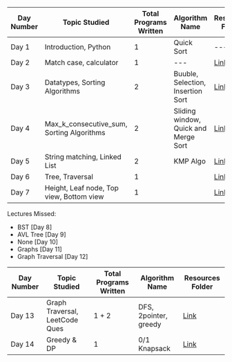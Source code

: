 | Day Number | Topic Studied          | Total Programs Written | Algorithm Name |   Resources Folder  |
|------------|------------------------|------------------------|----------------|---------------------|
| Day 1      | Introduction, Python   | 1                      | Quick Sort     | --- |
| Day 2      | Match case, calculator | 1                      | --- | [Link](./Day%202/)  |
| Day 3      | Datatypes, Sorting Algorithms | 2               | Buuble, Selection, Insertion Sort | [Link](./Day%203/) |
| Day 4      | Max_k_consecutive_sum, Sorting Algorithms | 2   | Sliding window, Quick and Merge Sort | [Link](./Day%204/) |
| Day 5      | String matching, Linked List | 2                | KMP Algo       | [Link](./Day%205/)  |
| Day 6      | Tree, Traversal | 1                    |  | [Link](./Day%206/) |
| Day 7      | Height, Leaf node, Top view, Bottom view | 1                    |  | [Link](./Day%207/) |

  
Lectures Missed:  
- BST [Day 8]
- AVL Tree [Day 9]
- None [Day 10]
- Graphs [Day 11]
- Graph Traversal [Day 12]

| Day Number | Topic Studied          | Total Programs Written | Algorithm Name |   Resources Folder  |
|------------|------------------------|------------------------|----------------|---------------------|
| Day 13     | Graph Traversal, LeetCode Ques   | 1 + 2                       | DFS, 2pointer, greedy     | [Link](./Day%213/) |
| Day 14     | Greedy & DP  | 1                       | 0/1 Knapsack     | [Link](./Day%214/) |

